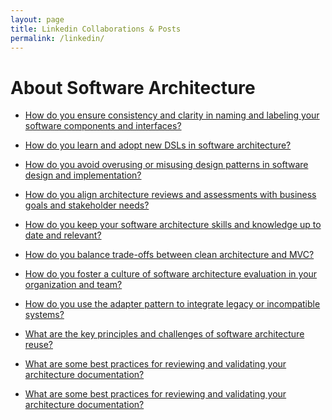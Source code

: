 ```yaml
---
layout: page
title: Linkedin Collaborations & Posts
permalink: /linkedin/
---
```


# About Software Architecture

- [How do you ensure consistency and clarity in naming and labeling your software components and interfaces?](https://www.linkedin.com/advice/0/how-do-you-ensure-consistency-clarity-naming?trk=cah1&utm_source=share&utm_campaign=copy_contribution_link&utm_medium=member_desktop&contributionUrn=urn%3Ali%3Acomment%3A%28articleSegment%3A%28urn%3Ali%3AlinkedInArticle%3A7053426033605136384%2C7053426038613139456%29%2C7169759691537899520%29&articleSegmentUrn=urn%3Ali%3AarticleSegment%3A%28urn%3Ali%3AlinkedInArticle%3A7053426033605136384%2C7053426038613139456%29&dashContributionUrn=urn%3Ali%3Afsd_comment%3A%287169759691537899520%2CarticleSegment%3A%28urn%3Ali%3AlinkedInArticle%3A7053426033605136384%2C7053426038613139456%29%29)


- [How do you learn and adopt new DSLs in software architecture?](https://www.linkedin.com/advice/0/how-do-you-learn-adopt-new-dsls-software?trk=cah1&utm_source=share&utm_campaign=copy_contribution_link&utm_medium=member_desktop&contributionUrn=urn%3Ali%3Acomment%3A%28articleSegment%3A%28urn%3Ali%3AlinkedInArticle%3A7042176170846494720%2C7042176174797549568%29%2C7167624634186604544%29&articleSegmentUrn=urn%3Ali%3AarticleSegment%3A%28urn%3Ali%3AlinkedInArticle%3A7042176170846494720%2C7042176174797549568%29&dashContributionUrn=urn%3Ali%3Afsd_comment%3A%287167624634186604544%2CarticleSegment%3A%28urn%3Ali%3AlinkedInArticle%3A7042176170846494720%2C7042176174797549568%29%29)


- [How do you avoid overusing or misusing design patterns in software design and implementation?](https://www.linkedin.com/advice/1/how-do-you-avoid-overusing-misusing-design?trk=cah1&utm_source=share&utm_campaign=copy_contribution_link&utm_medium=member_desktop&contributionUrn=urn%3Ali%3Acomment%3A%28articleSegment%3A%28urn%3Ali%3AlinkedInArticle%3A7039994332656861184%2C7039994335064387585%29%2C7169355436997947393%29&articleSegmentUrn=urn%3Ali%3AarticleSegment%3A%28urn%3Ali%3AlinkedInArticle%3A7039994332656861184%2C7039994335064387585%29&dashContributionUrn=urn%3Ali%3Afsd_comment%3A%287169355436997947393%2CarticleSegment%3A%28urn%3Ali%3AlinkedInArticle%3A7039994332656861184%2C7039994335064387585%29%29)

- [How do you align architecture reviews and assessments with business goals and stakeholder needs?](
    https://www.linkedin.com/advice/1/how-do-you-align-architecture-reviews-assessments?trk=cah1&utm_source=share&utm_campaign=copy_contribution_link&utm_medium=member_desktop&contributionUrn=urn%3Ali%3Acomment%3A%28articleSegment%3A%28urn%3Ali%3AlinkedInArticle%3A7047270396709994496%2C7047270399855718401%29%2C7169362531361247233%29&articleSegmentUrn=urn%3Ali%3AarticleSegment%3A%28urn%3Ali%3AlinkedInArticle%3A7047270396709994496%2C7047270399855718401%29&dashContributionUrn=urn%3Ali%3Afsd_comment%3A%287169362531361247233%2CarticleSegment%3A%28urn%3Ali%3AlinkedInArticle%3A7047270396709994496%2C7047270399855718401%29%29)

- [How do you keep your software architecture skills and knowledge up to date and relevant?](https://www.linkedin.com/advice/0/how-do-you-keep-your-software-architecture?trk=cah1&utm_source=share&utm_campaign=copy_contribution_link&utm_medium=member_desktop&contributionUrn=urn%3Ali%3Acomment%3A%28articleSegment%3A%28urn%3Ali%3AlinkedInArticle%3A7044395392683122689%2C7044395395778568192%29%2C7168708067172249601%29&articleSegmentUrn=urn%3Ali%3AarticleSegment%3A%28urn%3Ali%3AlinkedInArticle%3A7044395392683122689%2C7044395395778568192%29&dashContributionUrn=urn%3Ali%3Afsd_comment%3A%287168708067172249601%2CarticleSegment%3A%28urn%3Ali%3AlinkedInArticle%3A7044395392683122689%2C7044395395778568192%29%29)

- [How do you balance trade-offs between clean architecture and MVC?](https://www.linkedin.com/advice/0/how-do-you-balance-trade-offs-between-clean?trk=cah1&utm_source=share&utm_campaign=copy_contribution_link&utm_medium=member_desktop&contributionUrn=urn%3Ali%3Acomment%3A%28articleSegment%3A%28urn%3Ali%3AlinkedInArticle%3A7053765934024417280%2C7053765936671006721%29%2C7167962949733629952%29&articleSegmentUrn=urn%3Ali%3AarticleSegment%3A%28urn%3Ali%3AlinkedInArticle%3A7053765934024417280%2C7053765936671006721%29&dashContributionUrn=urn%3Ali%3Afsd_comment%3A%287167962949733629952%2CarticleSegment%3A%28urn%3Ali%3AlinkedInArticle%3A7053765934024417280%2C7053765936671006721%29%29)


- [How do you foster a culture of software architecture evaluation in your organization and team?](https://www.linkedin.com/advice/3/how-do-you-foster-culture-software-architecture?trk=cah1&utm_source=share&utm_campaign=copy_contribution_link&utm_medium=member_desktop&contributionUrn=urn%3Ali%3Acomment%3A%28articleSegment%3A%28urn%3Ali%3AlinkedInArticle%3A7072463644873117696%2C7072463647117070337%29%2C7167179444707667968%29&articleSegmentUrn=urn%3Ali%3AarticleSegment%3A%28urn%3Ali%3AlinkedInArticle%3A7072463644873117696%2C7072463647117070337%29&dashContributionUrn=urn%3Ali%3Afsd_comment%3A%287167179444707667968%2CarticleSegment%3A%28urn%3Ali%3AlinkedInArticle%3A7072463644873117696%2C7072463647117070337%29%29)


- [How do you use the adapter pattern to integrate legacy or incompatible systems?](https://www.linkedin.com/advice/0/how-do-you-use-adapter-pattern-integrate?trk=cah1&utm_source=share&utm_campaign=copy_contribution_link&utm_medium=member_desktop&contributionUrn=urn%3Ali%3Acomment%3A%28articleSegment%3A%28urn%3Ali%3AlinkedInArticle%3A7053404299485179904%2C7053404302106615808%29%2C7169087418581651456%29&articleSegmentUrn=urn%3Ali%3AarticleSegment%3A%28urn%3Ali%3AlinkedInArticle%3A7053404299485179904%2C7053404302106615808%29&dashContributionUrn=urn%3Ali%3Afsd_comment%3A%287169087418581651456%2CarticleSegment%3A%28urn%3Ali%3AlinkedInArticle%3A7053404299485179904%2C7053404302106615808%29%29)

- [What are the key principles and challenges of software architecture reuse?](https://www.linkedin.com/advice/3/what-key-principles-challenges-software-architecture?trk=cah1&utm_source=share&utm_campaign=copy_contribution_link&utm_medium=member_desktop&contributionUrn=urn%3Ali%3Acomment%3A%28articleSegment%3A%28urn%3Ali%3AlinkedInArticle%3A7043670540712075266%2C7043670544595996672%29%2C7168350373722763264%29&articleSegmentUrn=urn%3Ali%3AarticleSegment%3A%28urn%3Ali%3AlinkedInArticle%3A7043670540712075266%2C7043670544595996672%29&dashContributionUrn=urn%3Ali%3Afsd_comment%3A%287168350373722763264%2CarticleSegment%3A%28urn%3Ali%3AlinkedInArticle%3A7043670540712075266%2C7043670544595996672%29%29)

- [What are some best practices for reviewing and validating your architecture documentation?](https://www.linkedin.com/advice/1/what-some-best-practices-reviewing-validating?trk=cah1&utm_source=share&utm_campaign=copy_contribution_link&utm_medium=member_desktop&contributionUrn=urn%3Ali%3Acomment%3A%28urn%3Ali%3AarticleSegment%3A%28urn%3Ali%3AlinkedInArticle%3A7039651269606539264%2C7039651272030846976%29%2C7170152680126947329%29&articleSegmentUrn=urn%3Ali%3AarticleSegment%3A%28urn%3Ali%3AlinkedInArticle%3A7039651269606539264%2C7039651272030846976%29&dashContributionUrn=urn%3Ali%3Afsd_comment%3A%287170152680126947329%2Curn%3Ali%3AarticleSegment%3A%28urn%3Ali%3AlinkedInArticle%3A7039651269606539264%2C7039651272030846976%29%29)

- [What are some best practices for reviewing and validating your architecture documentation?](https://www.linkedin.com/advice/1/what-some-best-practices-reviewing-validating?trk=cah1&utm_source=share&utm_campaign=copy_contribution_link&utm_medium=member_desktop&contributionUrn=urn%3Ali%3Acomment%3A%28urn%3Ali%3AarticleSegment%3A%28urn%3Ali%3AlinkedInArticle%3A7039651269606539264%2C7039651272039260160%29%2C7170160152531189760%29&articleSegmentUrn=urn%3Ali%3AarticleSegment%3A%28urn%3Ali%3AlinkedInArticle%3A7039651269606539264%2C7039651272039260160%29&dashContributionUrn=urn%3Ali%3Afsd_comment%3A%287170160152531189760%2Curn%3Ali%3AarticleSegment%3A%28urn%3Ali%3AlinkedInArticle%3A7039651269606539264%2C7039651272039260160%29%29)